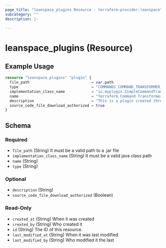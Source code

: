 ```yaml
---
page_title: "leanspace_plugins Resource - terraform-provider-leanspace"
subcategory: ""
description: |-
  
---
```


# leanspace_plugins (Resource)



## Example Usage

```terraform
resource "leanspace_plugins" "plugin" {
  file_path                            = var.path
  type                                 = "COMMANDS_COMMAND_TRANSFORMER_PLUGIN_TYPE"
  implementation_class_name            = "io.myplugin.SimpleCommandTransformer"
  name                                 = "Terraform Command Transformer Plugin"
  description                          = "This is a plugin created through terraform!"
  source_code_file_download_authorized = true
}
```

<!-- schema generated by tfplugindocs -->
## Schema

### Required

- `file_path` (String) It must be a valid path to a .jar file
- `implementation_class_name` (String) It must be a valid java class path
- `name` (String)
- `type` (String)

### Optional

- `description` (String)
- `source_code_file_download_authorized` (Boolean)

### Read-Only

- `created_at` (String) When it was created
- `created_by` (String) Who created it
- `id` (String) The ID of this resource.
- `last_modified_at` (String) When it was last modified
- `last_modified_by` (String) Who modified it the last
